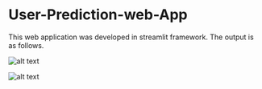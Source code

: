 # User-Prediction-web-App

This web application was developed in streamlit framework. The output is as follows.

![alt text](https://github.com/wayomi/User-Prediction-web-App/tree/main/Screenshots/stinput2.png)

![alt text](https://github.com/wayomi/User-Prediction-web-App/tree/main/Screenshots/sttext2.png)
